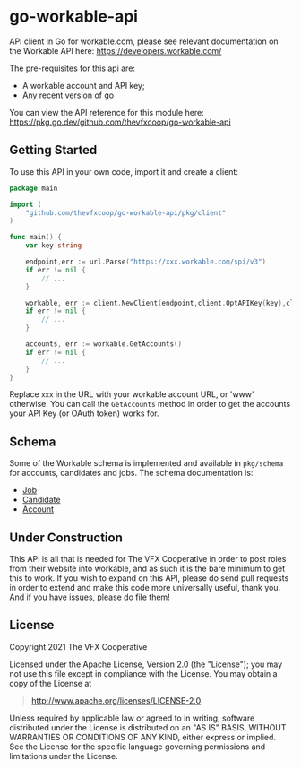 # go-workable-api

API client in Go for workable.com, please see relevant documentation on the Workable API
here: https://developers.workable.com/

The pre-requisites for this api are:

 * A workable account and API key;
 * Any recent version of go

 You can view the API reference for this module here: https://pkg.go.dev/github.com/thevfxcoop/go-workable-api
 
## Getting Started

To use this API in your own code, import it and create a client:

```go
package main

import (
	"github.com/thevfxcoop/go-workable-api/pkg/client"
)

func main() {
    var key string

    endpoint,err := url.Parse("https://xxx.workable.com/spi/v3")
    if err != nil {
        // ...
    }

    workable, err := client.NewClient(endpoint,client.OptAPIKey(key),client.OptRateLimit(0.5))
    if err != nil {
        // ...
    }

    accounts, err := workable.GetAccounts()
    if err != nil {
        // ...
    }    
}
```

Replace `xxx` in the URL with your workable account URL, or 'www' otherwise.
You can call the `GetAccounts` method in order to get the accounts your API Key (or OAuth token) works for.

## Schema

Some of the Workable schema is implemented and available
in `pkg/schema` for accounts, candidates and jobs. The schema documentation is:

  * [Job](https://github.com/thevfxcoop/go-workable-api/blob/main/pkg/schema/jobs.go)
  * [Candidate](https://github.com/thevfxcoop/go-workable-api/blob/main/pkg/schema/candidates.go)
  * [Account](https://github.com/thevfxcoop/go-workable-api/blob/main/pkg/schema/accounts.go)

## Under Construction

This API is all that is needed for The VFX Cooperative in order to post roles from their website
into workable, and as such it is the bare minimum to get this to work. If you wish to expand on this API, please do send pull requests in order to extend and make this code more universally useful, thank you. And if you have issues, please do file them!

## License

Copyright 2021 The VFX Cooperative

Licensed under the Apache License, Version 2.0 (the "License");
you may not use this file except in compliance with the License.
You may obtain a copy of the License at

>http://www.apache.org/licenses/LICENSE-2.0

Unless required by applicable law or agreed to in writing, software
distributed under the License is distributed on an "AS IS" BASIS,
WITHOUT WARRANTIES OR CONDITIONS OF ANY KIND, either express or implied.
See the License for the specific language governing permissions and
limitations under the License.

